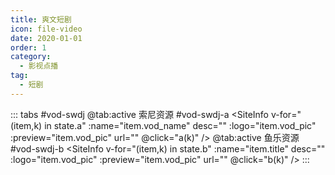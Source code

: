 ```yaml
---
title: 爽文短剧
icon: file-video
date: 2020-01-01
order: 1
category:
  - 影视点播
tag:
  - 短剧
---
```


<ArtPlayer :src="state.src" :config="hlsConfig(state.p)" />

::: tabs #vod-swdj
@tab:active 索尼资源 #vod-swdj-a
<SiteInfo v-for="(item,k) in state.a" :name="item.vod_name" desc="" :logo="item.vod_pic" :preview="item.vod_pic" url=""
@click="a(k)" />
@tab:active 鱼乐资源 #vod-swdj-b
<SiteInfo v-for="(item,k) in state.b" :name="item.title" desc="" :logo="item.vod_pic" :preview="item.vod_pic" url=""
@click="b(k)" />
:::

<script setup>
  import { vod } from '@db'
  import { hlsConfig } from '@act'
  import { useStorage } from '@vueuse/core'
  import { onMounted } from "vue";

  const state = useStorage(
    "vod-swdj",
    {
      src: "",
      a: [],
      b: [],
      p: []
    }
  )
  onMounted(async () => {
    state.value.a = (await vod.find({ "name": "snzy-54" })).data
    state.value.b = (await vod.find({ "name": "ylzy-54" })).data
    a(0)
  });
  const a = (key) => {
    const { a } = state.value
    state.value.p = a[key].play_list
    state.value.src = a[key].play_list[0].url
  }
  const b = (key) => {
    const { b } = state.value
    state.value.p = b
    state.value.src = b[key].url
  }
</script>
